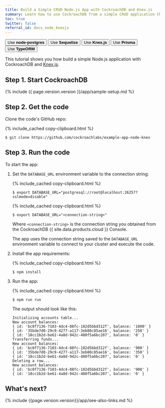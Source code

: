```yaml
---
title: Build a Simple CRUD Node.js App with CockroachDB and Knex.js
summary: Learn how to use CockroachDB from a simple CRUD application that uses the Knex.js query builder.
toc: true
twitter: false
referral_id: docs_node_knexjs
---
```


<div class="filters filters-big clearfix">
    <a href="build-a-nodejs-app-with-cockroachdb.html"><button class="filter-button">Use <strong>node-postgres</strong></button></a>
    <a href="build-a-nodejs-app-with-cockroachdb-sequelize.html"><button class="filter-button">Use <strong>Sequelize</strong></button></a>
    <a href="build-a-nodejs-app-with-cockroachdb-knexjs.html"><button class="filter-button current">Use <strong>Knex.js</strong></button></a>
    <a href="build-a-nodejs-app-with-cockroachdb-prisma.html"><button class="filter-button">Use <strong>Prisma</strong></button></a>
    <a href="build-a-typescript-app-with-cockroachdb.html"><button class="filter-button">Use <strong>TypeORM</strong></button></a>
</div>

This tutorial shows you how build a simple Node.js application with CockroachDB and [Knex.js](https://knexjs.org/).

## Step 1. Start CockroachDB

{% include {{ page.version.version }}/app/sample-setup.md %}

## Step 2. Get the code

Clone the code's GitHub repo:

{% include_cached copy-clipboard.html %}
~~~ shell
$ git clone https://github.com/cockroachlabs/example-app-node-knex
~~~

## Step 3. Run the code

To start the app:

1. Set the `DATABASE_URL` environment variable to the connection string:

    <section class="filter-content" markdown="1" data-scope="local">

    {% include_cached copy-clipboard.html %}
    ~~~ shell
    $ export DATABASE_URL="postgresql://root@localhost:26257?sslmode=disable"
    ~~~

    </section>

    <section class="filter-content" markdown="1" data-scope="cockroachcloud">

    {% include_cached copy-clipboard.html %}
    ~~~ shell
    $ export DATABASE_URL="<connection-string>"
    ~~~

    Where `<connection-string>` is the connection string you obtained from the CockroachDB {{ site.data.products.cloud }} Console.

    </section>

    The app uses the connection string saved to the `DATABASE_URL` environment variable to connect to your cluster and execute the code.

1. Install the app requirements:

    {% include_cached copy-clipboard.html %}
    ~~~ shell
    $ npm install
    ~~~

1. Run the app:

    {% include_cached copy-clipboard.html %}
    ~~~ shell
    $ npm run run
    ~~~

    The output should look like this:

    ~~~
    Initializing accounts table...
    New account balances:
    { id: 'bc0f7136-7103-4dc4-88fc-102d5bbd312f', balance: '1000' }
    { id: '35bde7d0-29c9-4277-a117-3eb80c85ae16', balance: '250' }
    { id: '18cc1b2d-be61-4a8d-942c-480f5a6bc207', balance: '0' }
    Transferring funds...
    New account balances:
    { id: 'bc0f7136-7103-4dc4-88fc-102d5bbd312f', balance: '900' }
    { id: '35bde7d0-29c9-4277-a117-3eb80c85ae16', balance: '350' }
    { id: '18cc1b2d-be61-4a8d-942c-480f5a6bc207', balance: '0' }
    Deleting a row...
    New account balances:
    { id: 'bc0f7136-7103-4dc4-88fc-102d5bbd312f', balance: '900' }
    { id: '18cc1b2d-be61-4a8d-942c-480f5a6bc207', balance: '0' }
    ~~~

## What's next?

{% include {{page.version.version}}/app/see-also-links.md %}
